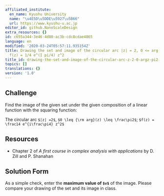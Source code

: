```yaml
---
affiliated_institute:
  en_name: Kyushu University
  name: "\u4E5D\u5DDE\u5927\u5B66"
  url: https://www.kyushu-u.ac.jp
editor_id: github.NanoScaleDesign
extra_resources: {}
id: c655a344-3e46-4d80-ac3b-cdc8cdae4865
language: en
modified: '2020-03-24T05:57:11.935154Z'
title: Drawing the set and image of the circular arc |z| = 2, 0 <= arg(z) <= pi/2;
  f(z) = 1/4 e^(I pi/4) z^2
title_id: drawing-the-set-and-image-of-the-circular-arc-z-2-0-argz-pi2-fz-14-ei-pi4-z2
topics: []
translations: {}
version: '1.0'
---
```


## Challenge

Find the image of the given set under the given composition of a linear function with the squaring function:

The circular arc `$|z| =2$`, `$0 \leq {\rm arg}(z) \leq \frac\pi2$`; `$f(z) = \frac14 e^{i\frac\pi4} z^2$`

    
## Resources
    
- Chapter 2 of *A first course in complex analysis with applications* by D. Zill and P. Shanahan


## Solution Form
As a simple check, enter the **maximum value of `$v$`** of the image.
Please compare your drawing of the set and its image in class.
